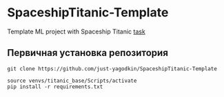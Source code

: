 # SpaceshipTitanic-Template
Template ML project with Spaceship Titanic [task](https://www.kaggle.com/competitions/spaceship-titanic)

## Первичная установка репозитория
```
git clone https://github.com/just-yagodkin/SpaceshipTitanic-Template
```

```
source venvs/titanic_base/Scripts/activate
pip install -r requirements.txt
```

